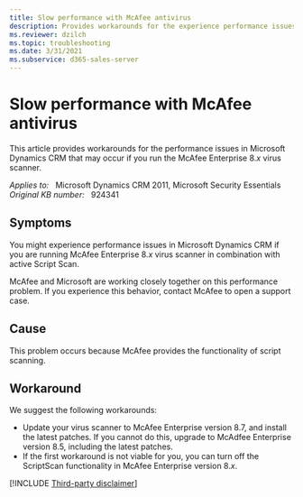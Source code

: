 ```yaml
---
title: Slow performance with McAfee antivirus
description: Provides workarounds for the experience performance issues in Microsoft Dynamics CRM if you are running McAfee Enterprise 8.x virus scanner.
ms.reviewer: dzilch
ms.topic: troubleshooting
ms.date: 3/31/2021
ms.subservice: d365-sales-server
---
```

# Slow performance with McAfee antivirus

This article provides workarounds for the performance issues in Microsoft Dynamics CRM that may occur if you run the McAfee Enterprise 8.*x* virus scanner.

_Applies to:_ &nbsp; Microsoft Dynamics CRM 2011, Microsoft Security Essentials  
_Original KB number:_ &nbsp; 924341

## Symptoms

You might experience performance issues in Microsoft Dynamics CRM if you are running McAfee Enterprise 8.*x* virus scanner in combination with active Script Scan.

McAfee and Microsoft are working closely together on this performance problem. If you experience this behavior, contact McAfee to open a support case.

## Cause

This problem occurs because McAfee provides the functionality of script scanning.

## Workaround

We suggest the following workarounds:

- Update your virus scanner to McAfee Enterprise version 8.7, and install the latest patches. If you cannot do this, upgrade to McAdfee Enterprise version 8.5, including the latest patches.
- If the first workaround is not viable for you, you can turn off the ScriptScan functionality in McAfee Enterprise version 8.*x*.

[!INCLUDE [Third-party disclaimer](../../includes/third-party-disclaimer.md)]
